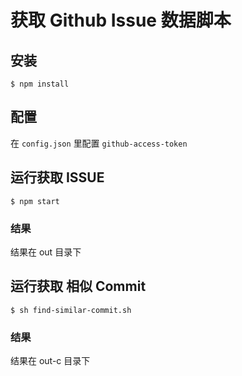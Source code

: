 # 获取 Github Issue 数据脚本

## 安装

    $ npm install

## 配置

在 `config.json` 里配置 `github-access-token`

## 运行获取 ISSUE

    $ npm start

### 结果

结果在 out 目录下

## 运行获取 相似 Commit

    $ sh find-similar-commit.sh

### 结果

结果在 out-c 目录下
